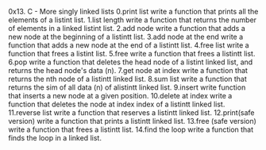 0x13. C - More singly linked lists
0.print list
write a function that prints all the elements of a listint list.
1.list length
write a function that returns the number of elements in a linked listint list.
2.add node
write a function that adds a new node at the beginning of a listintt list.
3.add node at the end
write a function that adds a new node at the end of a listintt list.
4.free list 
write a function that frees a listint list.
5.free 
write a function that frees a listintt list.
6.pop
write a function that deletes the head node of a listint linked list, and returns the head node's data (n).
7.get node at index
write a function that returns the nth node of a listintt linked list.
8.sum list
write a function that returns the sim of all data (n) of alistintt linked list.
9.insert
write function that inserts a new node at a given position.
10.delete at index
write a function that deletes the node at index index of a listintt linked list.
11.reverse list
write a function that reserves a listintt linked list.
12.print(safe version)
write a function that prints a listintt linked list.
13.free (safe version)
write a function that frees a listintt list.
14.find the loop
write a function that finds the loop in a linked list.
